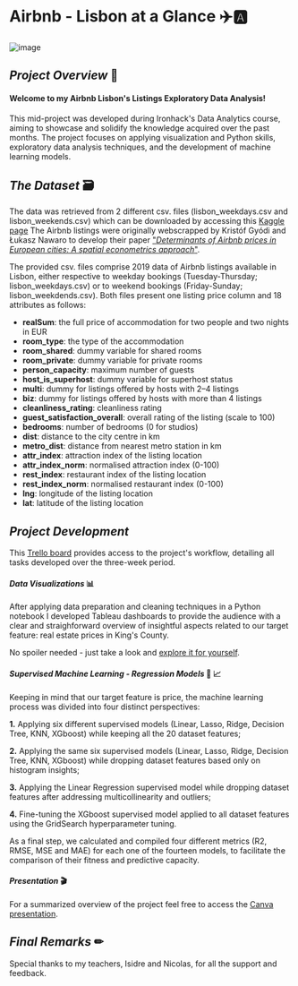 # Airbnb - Lisbon at a Glance ✈️🅰️

![image](https://github.com/user-attachments/assets/5548fa82-4ff9-4b7a-a9d0-402844a64f89)


## *Project Overview* 📝

#### Welcome to my Airbnb Lisbon's Listings Exploratory Data Analysis!

This mid-project was developed during Ironhack's Data Analytics course, aiming to showcase and solidify the knowledge acquired over the past months. The project focuses on applying visualization and Python skills, exploratory data analysis techniques, and the development of machine learning models. 

## *The Dataset* 🗃

The data was retrieved from 2 different csv. files (lisbon_weekdays.csv and lisbon_weekends.csv) which can be downloaded by accessing this [Kaggle page](https://www.kaggle.com/datasets/thedevastator/airbnb-price-determinants-in-europe?select=lisbon_weekdays.csv) The Airbnb listings were originally webscrapped by Kristóf Gyódi and Łukasz Nawaro to develop their paper ["_Determinants of Airbnb prices in European cities: A spatial econometrics approach_"](https://www.sciencedirect.com/science/article/pii/S0261517721000388?via%3Dihub).

The provided csv. files comprise 2019 data of Airbnb listings available in Lisbon, either respective to weekday bookings (Tuesday-Thursday; lisbon_weekdays.csv) or to weekend bookings (Friday-Sunday; lisbon_weekdends.csv). Both files present one listing price column and 18 attributes as follows:

- **realSum**: the full price of accommodation for two people and two nights in EUR
- **room_type**: the type of the accommodation
- **room_shared**: dummy variable for shared rooms 
- **room_private**: dummy variable for private rooms
- **person_capacity**: maximum number of guests
- **host_is_superhost**: dummy variable for superhost status
- **multi**: dummy for listings offered by hosts with 2–4 listings
- **biz**: dummy for listings offered by hosts with more than 4 listings
- **cleanliness_rating**: cleanliness rating
- **guest_satisfaction_overall**: overall rating of the listing (scale to 100)
- **bedrooms**: number of bedrooms (0 for studios)
- **dist**: distance to the city centre in km
- **metro_dist**: distance from nearest metro station in km
- **attr_index**: attraction index of the listing location
- **attr_index_norm**: normalised attraction index (0-100)
- **rest_index**: restaurant index of the listing location
- **rest_index_norm**: normalised restaurant index (0-100)
- **lng**: longitude of the listing location
- **lat**: latitude of the listing location

## *Project Development* 

This [Trello board](https://trello.com/b/DUtscQkn/ironhack-midproject) provides access to the project's workflow, detailing all tasks developed over the three-week period.

#### *Data Visualizations* 📊

After applying data preparation and cleaning techniques in a Python notebook I developed Tableau dashboards to provide the audience with a clear and straighforward overview of insightful aspects related to our target feature: real estate prices in King's County. 

No spoiler needed - just take a look and [explore it for yourself](https://public.tableau.com/views/Book1_17325726562400/PriceForecasters?:language=en-US&publish=yes&:sid=&:redirect=auth&:display_count=n&:origin=viz_share_link).

#### *Supervised Machine Learning - Regression Models* 🦾 📈

Keeping in mind that our target feature is price, the machine learning process was divided into four distinct perspectives:

**1.** Applying six different supervised models (Linear, Lasso, Ridge, Decision Tree, KNN, XGboost) while keeping all the 20 dataset features;

**2.** Applying the same six supervised models (Linear, Lasso, Ridge, Decision Tree, KNN, XGboost) while dropping dataset features based only on histogram insights;

**3.** Applying the Linear Regression supervised model while dropping dataset features after addressing multicollinearity and outliers;

**4.** Fine-tuning the XGboost supervised model applied to all dataset features using the GridSearch hyperparameter tuning. 

As a final step, we calculated and compiled four different metrics (R2, RMSE, MSE and MAE) for each one of the fourteen models, to facilitate the comparison of their fitness and predictive capacity. 

#### *Presentation* 🎬

For a summarized overview of the project feel free to access the [Canva presentation](https://www.canva.com/design/DAGXtYJOijc/vAH_wwsND7MN5hUE9gookQ/edit?utm_content=DAGXtYJOijc&utm_campaign=designshare&utm_medium=link2&utm_source=sharebutton).
## *Final Remarks* ✏

Special thanks to my teachers, Isidre and Nicolas, for all the support and feedback.
